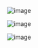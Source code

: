![image](https://github.com/user-attachments/assets/e8bbd431-7e57-4290-b418-e140c0a943ce)

![image](https://github.com/user-attachments/assets/9a9285fd-c216-4580-b363-4387a137fbd3)


![image](https://github.com/user-attachments/assets/542a29ac-1f7a-44b1-b8d5-fcc356d58c82)



